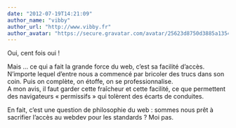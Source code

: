 ```yaml
---
date: "2012-07-19T14:21:09"
author_name: "vibby"
author_url: "http://www.vibby.fr"
author_avatar: "https://secure.gravatar.com/avatar/25623d8750d3885a1354356f26e3027a?s=48&d=mm&r=g"
---
```

Oui, cent fois oui !

Mais … ce qui a fait la grande force du web, c’est sa facilité d’accès. N’importe lequel d’entre nous a commencé par bricoler des trucs dans son coin. Puis on complète, on étoffe, on se professionnalise.  
A mon avis, il faut garder cette fraîcheur et cette facilité, ce que permettent des navigateurs «&nbsp;permissifs&nbsp;» qui tolèrent des écarts de conduites.

En fait, c’est une question de philosophie du web : sommes nous prêt à sacrifier l’accès au webdev pour les standards ? Moi pas.